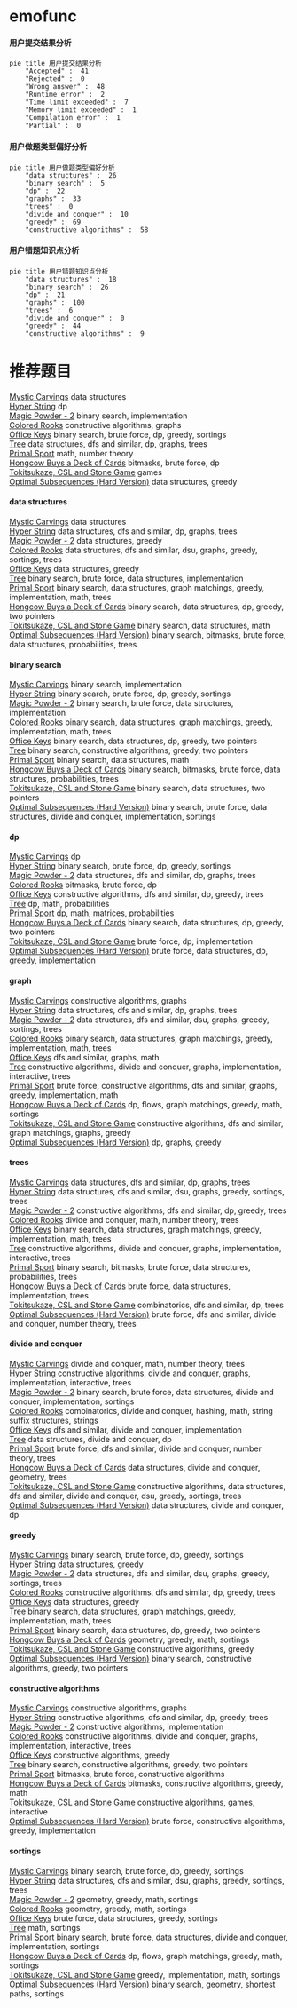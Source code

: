# emofunc
<!-- tabs:start -->
#### **用户提交结果分析**

```mermaid
pie title 用户提交结果分析
    "Accepted" :  41
    "Rejected" :  0
    "Wrong answer" :  48
    "Runtime error" :  2
    "Time limit exceeded" :  7
    "Memory limit exceeded" :  1
    "Compilation error" :  1
    "Partial" :  0
```
#### **用户做题类型偏好分析**

```mermaid
pie title 用户做题类型偏好分析
    "data structures" :  26
    "binary search" :  5
    "dp" :  22
    "graphs" :  33
    "trees" :  0
    "divide and conquer" :  10
    "greedy" :  69
    "constructive algorithms" :  58
```
#### **用户错题知识点分析**

```mermaid
pie title 用户错题知识点分析
    "data structures" :  18
    "binary search" :  26
    "dp" :  21
    "graphs" :  100
    "trees" :  6
    "divide and conquer" :  0
    "greedy" :  44
    "constructive algorithms" :  9
```
<!-- tabs:end -->
# 推荐题目
[Mystic Carvings](http://codeforces.com/problemset/problem/297/E)		data structures		  
[Hyper String](http://codeforces.com/problemset/problem/176/D)		dp		  
[Magic Powder - 2](http://codeforces.com/problemset/problem/670/D2)		binary search,
                        implementation		  
[Colored Rooks](http://codeforces.com/problemset/problem/1068/C)		constructive algorithms,
                        graphs		  
[Office Keys](https://codeforces.com/contest/831/problem/D)		binary search,
                        brute force,
                        dp,
                        greedy,
                        sortings		  
[Tree](http://codeforces.com/problemset/problem/1111/E)		data structures,
                        dfs and similar,
                        dp,
                        graphs,
                        trees		  
[Primal Sport](http://codeforces.com/problemset/problem/923/A)		math,
                        number theory		  
[Hongcow Buys a Deck of Cards](http://codeforces.com/problemset/problem/744/C)		bitmasks,
                        brute force,
                        dp		  
[Tokitsukaze, CSL and Stone Game](https://codeforces.com/contest/1191/problem/D)		games		  
[Optimal Subsequences (Hard Version)](https://codeforces.com/contest/1261/problem/B2)		data structures,
                        greedy		  
<!-- tabs:start -->
#### **data structures**
[Mystic Carvings](http://codeforces.com/problemset/problem/297/E)		data structures		  
[Hyper String](http://codeforces.com/problemset/problem/1111/E)		data structures,
                        dfs and similar,
                        dp,
                        graphs,
                        trees		  
[Magic Powder - 2](https://codeforces.com/contest/1261/problem/B2)		data structures,
                        greedy		  
[Colored Rooks](http://codeforces.com/problemset/problem/1042/F)		data structures,
                        dfs and similar,
                        dsu,
                        graphs,
                        greedy,
                        sortings,
                        trees		  
[Office Keys](http://codeforces.com/problemset/problem/1214/C)		data structures,
                        greedy		  
[Tree](http://codeforces.com/problemset/problem/85/D)		binary search,
                        brute force,
                        data structures,
                        implementation		  
[Primal Sport](http://codeforces.com/problemset/problem/1179/C)		binary search,
                        data structures,
                        graph matchings,
                        greedy,
                        implementation,
                        math,
                        trees		  
[Hongcow Buys a Deck of Cards](http://codeforces.com/problemset/problem/1492/C)		binary search,
                        data structures,
                        dp,
                        greedy,
                        two pointers		  
[Tokitsukaze, CSL and Stone Game](http://codeforces.com/problemset/problem/1490/G)		binary search,
                        data structures,
                        math		  
[Optimal Subsequences (Hard Version)](http://codeforces.com/problemset/problem/1479/D)		binary search,
                        bitmasks,
                        brute force,
                        data structures,
                        probabilities,
                        trees		  
#### **binary search**
[Mystic Carvings](http://codeforces.com/problemset/problem/670/D2)		binary search,
                        implementation		  
[Hyper String](https://codeforces.com/contest/831/problem/D)		binary search,
                        brute force,
                        dp,
                        greedy,
                        sortings		  
[Magic Powder - 2](http://codeforces.com/problemset/problem/85/D)		binary search,
                        brute force,
                        data structures,
                        implementation		  
[Colored Rooks](http://codeforces.com/problemset/problem/1179/C)		binary search,
                        data structures,
                        graph matchings,
                        greedy,
                        implementation,
                        math,
                        trees		  
[Office Keys](http://codeforces.com/problemset/problem/1492/C)		binary search,
                        data structures,
                        dp,
                        greedy,
                        two pointers		  
[Tree](http://codeforces.com/problemset/problem/1463/D)		binary search,
                        constructive algorithms,
                        greedy,
                        two pointers		  
[Primal Sport](http://codeforces.com/problemset/problem/1490/G)		binary search,
                        data structures,
                        math		  
[Hongcow Buys a Deck of Cards](http://codeforces.com/problemset/problem/1479/D)		binary search,
                        bitmasks,
                        brute force,
                        data structures,
                        probabilities,
                        trees		  
[Tokitsukaze, CSL and Stone Game](http://codeforces.com/problemset/problem/1436/E)		binary search,
                        data structures,
                        two pointers		  
[Optimal Subsequences (Hard Version)](http://codeforces.com/problemset/problem/1461/D)		binary search,
                        brute force,
                        data structures,
                        divide and conquer,
                        implementation,
                        sortings		  
#### **dp**
[Mystic Carvings](http://codeforces.com/problemset/problem/176/D)		dp		  
[Hyper String](https://codeforces.com/contest/831/problem/D)		binary search,
                        brute force,
                        dp,
                        greedy,
                        sortings		  
[Magic Powder - 2](http://codeforces.com/problemset/problem/1111/E)		data structures,
                        dfs and similar,
                        dp,
                        graphs,
                        trees		  
[Colored Rooks](http://codeforces.com/problemset/problem/744/C)		bitmasks,
                        brute force,
                        dp		  
[Office Keys](http://codeforces.com/problemset/problem/963/B)		constructive algorithms,
                        dfs and similar,
                        dp,
                        greedy,
                        trees		  
[Tree](http://codeforces.com/problemset/problem/261/B)		dp,
                        math,
                        probabilities		  
[Primal Sport](http://codeforces.com/problemset/problem/618/G)		dp,
                        math,
                        matrices,
                        probabilities		  
[Hongcow Buys a Deck of Cards](http://codeforces.com/problemset/problem/1492/C)		binary search,
                        data structures,
                        dp,
                        greedy,
                        two pointers		  
[Tokitsukaze, CSL and Stone Game](https://codeforces.com/contest/1457/problem/C)		brute force,
                        dp,
                        implementation		  
[Optimal Subsequences (Hard Version)](http://codeforces.com/problemset/problem/1491/C)		brute force,
                        data structures,
                        dp,
                        greedy,
                        implementation		  
#### **graph**
[Mystic Carvings](http://codeforces.com/problemset/problem/1068/C)		constructive algorithms,
                        graphs		  
[Hyper String](http://codeforces.com/problemset/problem/1111/E)		data structures,
                        dfs and similar,
                        dp,
                        graphs,
                        trees		  
[Magic Powder - 2](http://codeforces.com/problemset/problem/1042/F)		data structures,
                        dfs and similar,
                        dsu,
                        graphs,
                        greedy,
                        sortings,
                        trees		  
[Colored Rooks](http://codeforces.com/problemset/problem/1179/C)		binary search,
                        data structures,
                        graph matchings,
                        greedy,
                        implementation,
                        math,
                        trees		  
[Office Keys](http://codeforces.com/problemset/problem/845/G)		dfs and similar,
                        graphs,
                        math		  
[Tree](http://codeforces.com/problemset/problem/1174/F)		constructive algorithms,
                        divide and conquer,
                        graphs,
                        implementation,
                        interactive,
                        trees		  
[Primal Sport](http://codeforces.com/problemset/problem/1487/C)		brute force,
                        constructive algorithms,
                        dfs and similar,
                        graphs,
                        greedy,
                        implementation,
                        math		  
[Hongcow Buys a Deck of Cards](http://codeforces.com/problemset/problem/1437/C)		dp,
                        flows,
                        graph matchings,
                        greedy,
                        math,
                        sortings		  
[Tokitsukaze, CSL and Stone Game](http://codeforces.com/problemset/problem/1470/D)		constructive algorithms,
                        dfs and similar,
                        graph matchings,
                        graphs,
                        greedy		  
[Optimal Subsequences (Hard Version)](http://codeforces.com/problemset/problem/1476/C)		dp,
                        graphs,
                        greedy		  
#### **trees**
[Mystic Carvings](http://codeforces.com/problemset/problem/1111/E)		data structures,
                        dfs and similar,
                        dp,
                        graphs,
                        trees		  
[Hyper String](http://codeforces.com/problemset/problem/1042/F)		data structures,
                        dfs and similar,
                        dsu,
                        graphs,
                        greedy,
                        sortings,
                        trees		  
[Magic Powder - 2](http://codeforces.com/problemset/problem/963/B)		constructive algorithms,
                        dfs and similar,
                        dp,
                        greedy,
                        trees		  
[Colored Rooks](http://codeforces.com/problemset/problem/809/E)		divide and conquer,
                        math,
                        number theory,
                        trees		  
[Office Keys](http://codeforces.com/problemset/problem/1179/C)		binary search,
                        data structures,
                        graph matchings,
                        greedy,
                        implementation,
                        math,
                        trees		  
[Tree](http://codeforces.com/problemset/problem/1174/F)		constructive algorithms,
                        divide and conquer,
                        graphs,
                        implementation,
                        interactive,
                        trees		  
[Primal Sport](http://codeforces.com/problemset/problem/1479/D)		binary search,
                        bitmasks,
                        brute force,
                        data structures,
                        probabilities,
                        trees		  
[Hongcow Buys a Deck of Cards](http://codeforces.com/problemset/problem/1511/C)		brute force,
                        data structures,
                        implementation,
                        trees		  
[Tokitsukaze, CSL and Stone Game](http://codeforces.com/problemset/problem/1499/F)		combinatorics,
                        dfs and similar,
                        dp,
                        trees		  
[Optimal Subsequences (Hard Version)](http://codeforces.com/problemset/problem/1491/E)		brute force,
                        dfs and similar,
                        divide and conquer,
                        number theory,
                        trees		  
#### **divide and conquer**
[Mystic Carvings](http://codeforces.com/problemset/problem/809/E)		divide and conquer,
                        math,
                        number theory,
                        trees		  
[Hyper String](http://codeforces.com/problemset/problem/1174/F)		constructive algorithms,
                        divide and conquer,
                        graphs,
                        implementation,
                        interactive,
                        trees		  
[Magic Powder - 2](http://codeforces.com/problemset/problem/1461/D)		binary search,
                        brute force,
                        data structures,
                        divide and conquer,
                        implementation,
                        sortings		  
[Colored Rooks](http://codeforces.com/problemset/problem/1466/G)		combinatorics,
                        divide and conquer,
                        hashing,
                        math,
                        string suffix structures,
                        strings		  
[Office Keys](http://codeforces.com/problemset/problem/1490/D)		dfs and similar,
                        divide and conquer,
                        implementation		  
[Tree](https://codeforces.com/contest/1483/problem/C)		data structures,
                        divide and conquer,
                        dp		  
[Primal Sport](http://codeforces.com/problemset/problem/1491/E)		brute force,
                        dfs and similar,
                        divide and conquer,
                        number theory,
                        trees		  
[Hongcow Buys a Deck of Cards](http://codeforces.com/problemset/problem/1303/G)		data structures,
                        divide and conquer,
                        geometry,
                        trees		  
[Tokitsukaze, CSL and Stone Game](http://codeforces.com/problemset/problem/1494/D)		constructive algorithms,
                        data structures,
                        dfs and similar,
                        divide and conquer,
                        dsu,
                        greedy,
                        sortings,
                        trees		  
[Optimal Subsequences (Hard Version)](http://codeforces.com/problemset/problem/1482/E)		data structures,
                        divide and conquer,
                        dp		  
#### **greedy**
[Mystic Carvings](https://codeforces.com/contest/831/problem/D)		binary search,
                        brute force,
                        dp,
                        greedy,
                        sortings		  
[Hyper String](https://codeforces.com/contest/1261/problem/B2)		data structures,
                        greedy		  
[Magic Powder - 2](http://codeforces.com/problemset/problem/1042/F)		data structures,
                        dfs and similar,
                        dsu,
                        graphs,
                        greedy,
                        sortings,
                        trees		  
[Colored Rooks](http://codeforces.com/problemset/problem/963/B)		constructive algorithms,
                        dfs and similar,
                        dp,
                        greedy,
                        trees		  
[Office Keys](http://codeforces.com/problemset/problem/1214/C)		data structures,
                        greedy		  
[Tree](http://codeforces.com/problemset/problem/1179/C)		binary search,
                        data structures,
                        graph matchings,
                        greedy,
                        implementation,
                        math,
                        trees		  
[Primal Sport](http://codeforces.com/problemset/problem/1492/C)		binary search,
                        data structures,
                        dp,
                        greedy,
                        two pointers		  
[Hongcow Buys a Deck of Cards](https://codeforces.com/contest/1496/problem/C)		geometry,
                        greedy,
                        math,
                        sortings		  
[Tokitsukaze, CSL and Stone Game](http://codeforces.com/problemset/problem/1493/A)		constructive algorithms,
                        greedy		  
[Optimal Subsequences (Hard Version)](http://codeforces.com/problemset/problem/1463/D)		binary search,
                        constructive algorithms,
                        greedy,
                        two pointers		  
#### **constructive algorithms**
[Mystic Carvings](http://codeforces.com/problemset/problem/1068/C)		constructive algorithms,
                        graphs		  
[Hyper String](http://codeforces.com/problemset/problem/963/B)		constructive algorithms,
                        dfs and similar,
                        dp,
                        greedy,
                        trees		  
[Magic Powder - 2](http://codeforces.com/problemset/problem/1513/A)		constructive algorithms,
                        implementation		  
[Colored Rooks](http://codeforces.com/problemset/problem/1174/F)		constructive algorithms,
                        divide and conquer,
                        graphs,
                        implementation,
                        interactive,
                        trees		  
[Office Keys](http://codeforces.com/problemset/problem/1493/A)		constructive algorithms,
                        greedy		  
[Tree](http://codeforces.com/problemset/problem/1463/D)		binary search,
                        constructive algorithms,
                        greedy,
                        two pointers		  
[Primal Sport](https://codeforces.com/contest/1456/problem/B)		bitmasks,
                        brute force,
                        constructive algorithms		  
[Hongcow Buys a Deck of Cards](http://codeforces.com/problemset/problem/1492/D)		bitmasks,
                        constructive algorithms,
                        greedy,
                        math		  
[Tokitsukaze, CSL and Stone Game](https://codeforces.com/contest/1504/problem/D)		constructive algorithms,
                        games,
                        interactive		  
[Optimal Subsequences (Hard Version)](https://codeforces.com/contest/1483/problem/A)		brute force,
                        constructive algorithms,
                        greedy,
                        implementation		  
#### **sortings**
[Mystic Carvings](https://codeforces.com/contest/831/problem/D)		binary search,
                        brute force,
                        dp,
                        greedy,
                        sortings		  
[Hyper String](http://codeforces.com/problemset/problem/1042/F)		data structures,
                        dfs and similar,
                        dsu,
                        graphs,
                        greedy,
                        sortings,
                        trees		  
[Magic Powder - 2](https://codeforces.com/contest/1496/problem/C)		geometry,
                        greedy,
                        math,
                        sortings		  
[Colored Rooks](http://codeforces.com/problemset/problem/1495/A)		geometry,
                        greedy,
                        math,
                        sortings		  
[Office Keys](http://codeforces.com/problemset/problem/1497/A)		brute force,
                        data structures,
                        greedy,
                        sortings		  
[Tree](http://codeforces.com/problemset/problem/1427/A)		math,
                        sortings		  
[Primal Sport](http://codeforces.com/problemset/problem/1461/D)		binary search,
                        brute force,
                        data structures,
                        divide and conquer,
                        implementation,
                        sortings		  
[Hongcow Buys a Deck of Cards](http://codeforces.com/problemset/problem/1437/C)		dp,
                        flows,
                        graph matchings,
                        greedy,
                        math,
                        sortings		  
[Tokitsukaze, CSL and Stone Game](http://codeforces.com/problemset/problem/1473/A)		greedy,
                        implementation,
                        math,
                        sortings		  
[Optimal Subsequences (Hard Version)](http://codeforces.com/problemset/problem/1486/B)		binary search,
                        geometry,
                        shortest paths,
                        sortings		  
<!-- tabs:end -->
